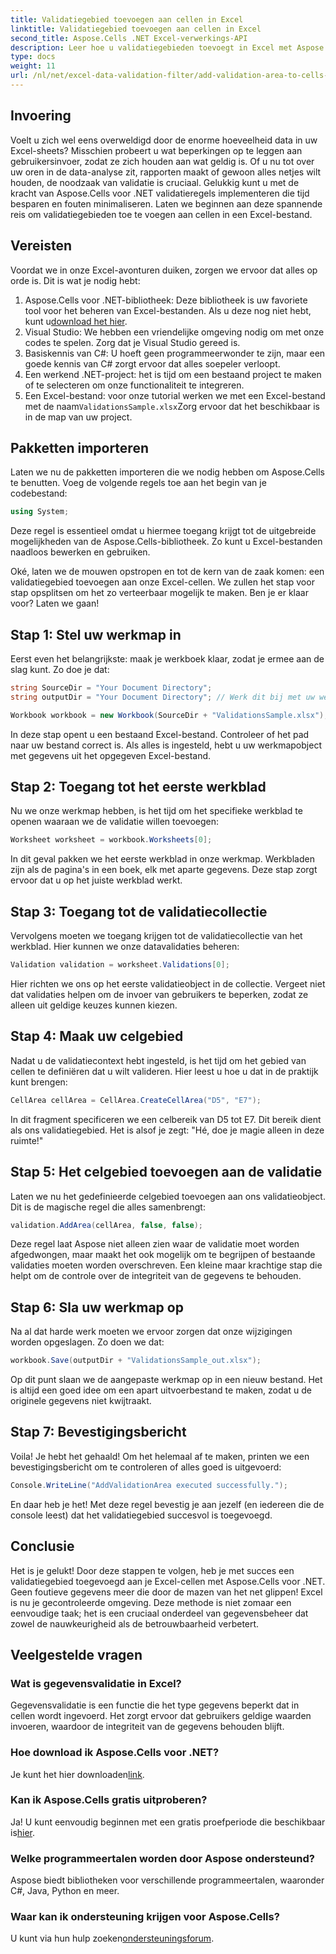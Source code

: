 ```yaml
---
title: Validatiegebied toevoegen aan cellen in Excel
linktitle: Validatiegebied toevoegen aan cellen in Excel
second_title: Aspose.Cells .NET Excel-verwerkings-API
description: Leer hoe u validatiegebieden toevoegt in Excel met Aspose.Cells voor .NET met onze stapsgewijze handleiding. Verbeter uw gegevensintegriteit.
type: docs
weight: 11
url: /nl/net/excel-data-validation-filter/add-validation-area-to-cells-in-excel/
---
```

## Invoering

Voelt u zich wel eens overweldigd door de enorme hoeveelheid data in uw Excel-sheets? Misschien probeert u wat beperkingen op te leggen aan gebruikersinvoer, zodat ze zich houden aan wat geldig is. Of u nu tot over uw oren in de data-analyse zit, rapporten maakt of gewoon alles netjes wilt houden, de noodzaak van validatie is cruciaal. Gelukkig kunt u met de kracht van Aspose.Cells voor .NET validatieregels implementeren die tijd besparen en fouten minimaliseren. Laten we beginnen aan deze spannende reis om validatiegebieden toe te voegen aan cellen in een Excel-bestand.

## Vereisten

Voordat we in onze Excel-avonturen duiken, zorgen we ervoor dat alles op orde is. Dit is wat je nodig hebt:

1.  Aspose.Cells voor .NET-bibliotheek: Deze bibliotheek is uw favoriete tool voor het beheren van Excel-bestanden. Als u deze nog niet hebt, kunt u[download het hier](https://releases.aspose.com/cells/net/).
2. Visual Studio: We hebben een vriendelijke omgeving nodig om met onze codes te spelen. Zorg dat je Visual Studio gereed is.
3. Basiskennis van C#: U hoeft geen programmeerwonder te zijn, maar een goede kennis van C# zorgt ervoor dat alles soepeler verloopt.
4. Een werkend .NET-project: het is tijd om een bestaand project te maken of te selecteren om onze functionaliteit te integreren.
5.  Een Excel-bestand: voor onze tutorial werken we met een Excel-bestand met de naam`ValidationsSample.xlsx`Zorg ervoor dat het beschikbaar is in de map van uw project.

## Pakketten importeren

Laten we nu de pakketten importeren die we nodig hebben om Aspose.Cells te benutten. Voeg de volgende regels toe aan het begin van je codebestand:

```csharp
using System;
```

Deze regel is essentieel omdat u hiermee toegang krijgt tot de uitgebreide mogelijkheden van de Aspose.Cells-bibliotheek. Zo kunt u Excel-bestanden naadloos bewerken en gebruiken.

Oké, laten we de mouwen opstropen en tot de kern van de zaak komen: een validatiegebied toevoegen aan onze Excel-cellen. We zullen het stap voor stap opsplitsen om het zo verteerbaar mogelijk te maken. Ben je er klaar voor? Laten we gaan!

## Stap 1: Stel uw werkmap in

Eerst even het belangrijkste: maak je werkboek klaar, zodat je ermee aan de slag kunt. Zo doe je dat:

```csharp
string SourceDir = "Your Document Directory";
string outputDir = "Your Document Directory"; // Werk dit bij met uw werkelijke paden.

Workbook workbook = new Workbook(SourceDir + "ValidationsSample.xlsx");
```

In deze stap opent u een bestaand Excel-bestand. Controleer of het pad naar uw bestand correct is. Als alles is ingesteld, hebt u uw werkmapobject met gegevens uit het opgegeven Excel-bestand.

## Stap 2: Toegang tot het eerste werkblad

Nu we onze werkmap hebben, is het tijd om het specifieke werkblad te openen waaraan we de validatie willen toevoegen:

```csharp
Worksheet worksheet = workbook.Worksheets[0];
```

In dit geval pakken we het eerste werkblad in onze werkmap. Werkbladen zijn als de pagina's in een boek, elk met aparte gegevens. Deze stap zorgt ervoor dat u op het juiste werkblad werkt.

## Stap 3: Toegang tot de validatiecollectie

Vervolgens moeten we toegang krijgen tot de validatiecollectie van het werkblad. Hier kunnen we onze datavalidaties beheren:

```csharp
Validation validation = worksheet.Validations[0];
```

Hier richten we ons op het eerste validatieobject in de collectie. Vergeet niet dat validaties helpen om de invoer van gebruikers te beperken, zodat ze alleen uit geldige keuzes kunnen kiezen.

## Stap 4: Maak uw celgebied

Nadat u de validatiecontext hebt ingesteld, is het tijd om het gebied van cellen te definiëren dat u wilt valideren. Hier leest u hoe u dat in de praktijk kunt brengen:

```csharp
CellArea cellArea = CellArea.CreateCellArea("D5", "E7");
```

In dit fragment specificeren we een celbereik van D5 tot E7. Dit bereik dient als ons validatiegebied. Het is alsof je zegt: "Hé, doe je magie alleen in deze ruimte!"

## Stap 5: Het celgebied toevoegen aan de validatie

Laten we nu het gedefinieerde celgebied toevoegen aan ons validatieobject. Dit is de magische regel die alles samenbrengt:

```csharp
validation.AddArea(cellArea, false, false);
```

Deze regel laat Aspose niet alleen zien waar de validatie moet worden afgedwongen, maar maakt het ook mogelijk om te begrijpen of bestaande validaties moeten worden overschreven. Een kleine maar krachtige stap die helpt om de controle over de integriteit van de gegevens te behouden.

## Stap 6: Sla uw werkmap op

Na al dat harde werk moeten we ervoor zorgen dat onze wijzigingen worden opgeslagen. Zo doen we dat:

```csharp
workbook.Save(outputDir + "ValidationsSample_out.xlsx");
```

Op dit punt slaan we de aangepaste werkmap op in een nieuw bestand. Het is altijd een goed idee om een apart uitvoerbestand te maken, zodat u de originele gegevens niet kwijtraakt.

## Stap 7: Bevestigingsbericht

Voila! Je hebt het gehaald! Om het helemaal af te maken, printen we een bevestigingsbericht om te controleren of alles goed is uitgevoerd:

```csharp
Console.WriteLine("AddValidationArea executed successfully.");
```

En daar heb je het! Met deze regel bevestig je aan jezelf (en iedereen die de console leest) dat het validatiegebied succesvol is toegevoegd.

## Conclusie

Het is je gelukt! Door deze stappen te volgen, heb je met succes een validatiegebied toegevoegd aan je Excel-cellen met Aspose.Cells voor .NET. Geen foutieve gegevens meer die door de mazen van het net glippen! Excel is nu je gecontroleerde omgeving. Deze methode is niet zomaar een eenvoudige taak; het is een cruciaal onderdeel van gegevensbeheer dat zowel de nauwkeurigheid als de betrouwbaarheid verbetert.

## Veelgestelde vragen

### Wat is gegevensvalidatie in Excel?
Gegevensvalidatie is een functie die het type gegevens beperkt dat in cellen wordt ingevoerd. Het zorgt ervoor dat gebruikers geldige waarden invoeren, waardoor de integriteit van de gegevens behouden blijft.

### Hoe download ik Aspose.Cells voor .NET?
 Je kunt het hier downloaden[link](https://releases.aspose.com/cells/net/).

### Kan ik Aspose.Cells gratis uitproberen?
 Ja! U kunt eenvoudig beginnen met een gratis proefperiode die beschikbaar is[hier](https://releases.aspose.com/).

### Welke programmeertalen worden door Aspose ondersteund?
Aspose biedt bibliotheken voor verschillende programmeertalen, waaronder C#, Java, Python en meer.

### Waar kan ik ondersteuning krijgen voor Aspose.Cells?
 U kunt via hun hulp zoeken[ondersteuningsforum](https://forum.aspose.com/c/cells/9).